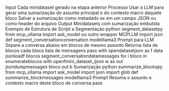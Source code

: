  Input Cada minidataset gerado na etapa anterior
 Processo
 Usar a LLM para gerar uma sumarização do assunto principal e do contexto macro daquele bloco
 Salvar a sumarização como metadado ex em um campo JSON ou como header do arquivo
 Output Minidatasets com sumarização embutida
 Exemplo de Estrutura de Script
 a Segmentação
python
 segment_datasetpy
from mcp_ollama import ask_model  ou outro wrapper MCPLLM
import json
def segment_conversationconversation modelllama3
 Prompt para LLM Separe a conversa abaixo em blocos de mesmo assunto
 Retorna lista de blocos cada bloco  lista de mensagens
pass
with opendatasetjson as f
data  jsonloadf
blocos  segment_conversationdatamessages
for i bloco in enumerateblocos
with openfmini_dataset_ijson w as out
jsondumpmessages bloco out
 b Sumarização
python
 summarize_blockspy
from mcp_ollama import ask_model
import json
import glob
def summarize_blockmessages modelllama3
 Prompt Resuma o assunto e contexto macro deste bloco de conversa
pass